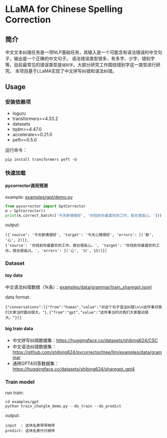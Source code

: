 # LLaMA for Chinese Spelling Correction

## 简介

中文文本纠错任务是一项NLP基础任务，其输入是一个可能含有语法错误的中文句子，输出是一个正确的中文句子。
语法错误类型很多，有多字、少字、错别字等，目前最常见的错误类型是`错别字`。大部分研究工作围绕错别字这一类型进行研究。
本项目基于LLaMA实现了中文拼写纠错和语法纠错。

## Usage
### 安装依赖项

- loguru
- transformers>=4.33.2
- datasets
- tqdm>=4.47.0
- accelerate>=0.21.0
- peft>=0.5.0

运行命令：
```
pip install transformers peft -U
```

### 快速加载
#### pycorrector调用预测

example: [examples/gpt/demo.py](https://github.com/shibing624/pycorrector/blob/master/examples/gpt/demo.py)
```python
from pycorrector import GptCorrector
m = GptCorrector()
print(m.correct_batch(['今天新情很好', '你找到你最喜欢的工作，我也很高心。']))
```

output:
```shell
[{'source': '今天新情很好', 'target': '今天心情很好', 'errors': [('新', '心', 2)]},
{'source': '你找到你最喜欢的工作，我也很高心。', 'target': '你找到你最喜欢的工作，我也很高兴。', 'errors': [('心', '兴', 15)]}]
```

### Dataset

#### toy data
中文语法纠错数据（1k条）：[examples/data/grammar/train_sharegpt.jsonl](https://github.com/shibing624/pycorrector/blob/master/examples/data/grammar/train_sharegpt.jsonl)

data format:
```
{"conversations":[{"from":"human","value":"对这个句子语法纠错\n\n这件事对我们大家当时震动很大。"},{"from":"gpt","value":"这件事当时对我们大家震动很大。"}]}
```


#### big train data

- 中文拼写纠错数据集：https://huggingface.co/datasets/shibing624/CSC
- 中文语法纠错数据集：https://github.com/shibing624/pycorrector/tree/llm/examples/data/grammar
- 通用GPT4问答数据集：https://huggingface.co/datasets/shibing624/sharegpt_gpt4
### Train model
run train:
```
cd examples/gpt
python train_chatglm_demo.py --do_train --do_predict
```

output:
```
input  : 这块名表带带相传
predict: 这块名表代代相传
```
